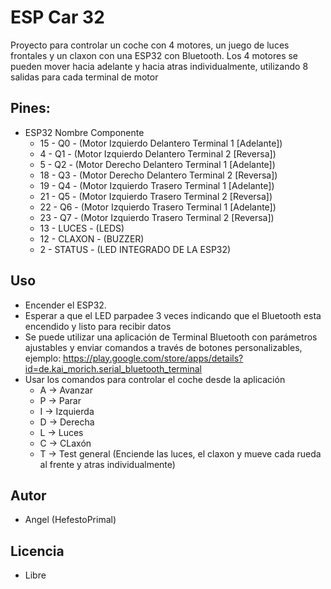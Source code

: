 # ESP Car 32

Proyecto para controlar un coche con 4 motores, un juego de luces frontales 
y un claxon con una ESP32 con Bluetooth. Los 4 motores se pueden mover hacia
adelante y hacia atras individualmente, utilizando 8 salidas para cada
terminal de motor

## Pines:
  - ESP32 Nombre Componente
    * 15 -   Q0   - (Motor Izquierdo Delantero Terminal 1 [Adelante])
    * 4  -   Q1   - (Motor Izquierdo Delantero Terminal 2 [Reversa])
    * 5  -   Q2   - (Motor Derecho Delantero Terminal 1 [Adelante])
    * 18 -   Q3   - (Motor Derecho Delantero Terminal 2 [Reversa])
    * 19 -   Q4   - (Motor Izquierdo Trasero Terminal 1 [Adelante])
    * 21 -   Q5   - (Motor Izquierdo Trasero Terminal 2 [Reversa])
    * 22 -   Q6   - (Motor Izquierdo Trasero Terminal 1 [Adelante])
    * 23 -   Q7   - (Motor Izquierdo Trasero Terminal 2 [Reversa])
    * 13 - LUCES  - (LEDS)
    * 12 - CLAXON - (BUZZER)
    * 2  - STATUS - (LED INTEGRADO DE LA ESP32)

## Uso

 - Encender el ESP32.
 - Esperar a que el LED parpadee 3 veces indicando que el Bluetooth esta encendido y listo para recibir datos
  - Se puede utilizar una aplicación de Terminal Bluetooth con parámetros ajustables y enviar comandos a través de botones personalizables, ejemplo: 
 https://play.google.com/store/apps/details?id=de.kai_morich.serial_bluetooth_terminal
 - Usar los comandos para controlar el coche desde la aplicación
   - A -> Avanzar
   - P -> Parar
   - I -> Izquierda
   - D -> Derecha
   - L -> Luces
   - C -> CLaxón
   - T -> Test general (Enciende las luces, el claxon y mueve cada rueda al frente y atras individualmente)

## Autor

 - Angel (HefestoPrimal)

## Licencia

 - Libre

